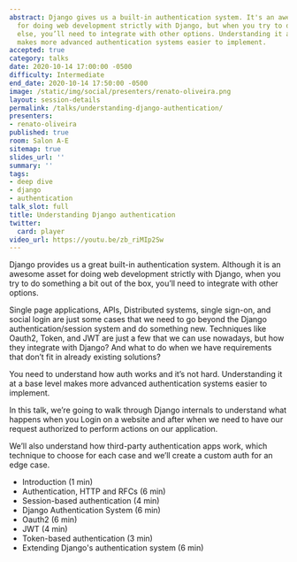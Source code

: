 ```yaml
---
abstract: Django gives us a built-in authentication system. It's an awesome asset
  for doing web development strictly with Django, but when you try to do something
  else, you’ll need to integrate with other options. Understanding it at a base level
  makes more advanced authentication systems easier to implement.
accepted: true
category: talks
date: 2020-10-14 17:00:00 -0500
difficulty: Intermediate
end_date: 2020-10-14 17:50:00 -0500
image: /static/img/social/presenters/renato-oliveira.png
layout: session-details
permalink: /talks/understanding-django-authentication/
presenters:
- renato-oliveira
published: true
room: Salon A-E
sitemap: true
slides_url: ''
summary: ''
tags:
- deep dive
- django
- authentication
talk_slot: full
title: Understanding Django authentication
twitter:
  card: player
video_url: https://youtu.be/zb_riMIp2Sw
---
```


Django provides us a great built-in authentication system. Although it is an awesome asset for doing web development strictly with Django, when you try to do something a bit out of the box, you’ll need to integrate with other options.

Single page applications, APIs, Distributed systems, single sign-on, and social login are just some cases that we need to go beyond the Django authentication/session system and do something new. Techniques like Oauth2, Token, and JWT are just a few that we can use nowadays, but how they integrate with Django? And what to do when we have requirements that don’t fit in already existing solutions?

You need to understand how auth works and it’s not hard. Understanding it at a base level makes more advanced authentication systems easier to implement.

In this talk, we’re going to walk through Django internals to understand what happens when you Login on a website and after when we need to have our request authorized to perform actions on our application.

We’ll also understand how third-party authentication apps work, which technique to choose for each case and we’ll create a custom auth for an edge case.


 * Introduction (1 min)
 * Authentication, HTTP and RFCs (6 min)
 * Session-based authentication (4 min)
 * Django Authentication System (6 min)
 * Oauth2 (6 min)
 * JWT (4 min)
 * Token-based authentication (3 min)
 * Extending Django's authentication system (6 min)